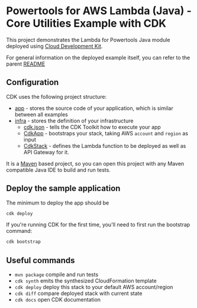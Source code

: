 #  Powertools for AWS Lambda (Java) - Core Utilities Example with CDK

This project demonstrates the Lambda for Powertools Java module deployed using [Cloud Development Kit](https://aws.amazon.com/cdk/).

For general information on the deployed example itself, you can refer to the parent [README](../../README.md)

## Configuration
CDK uses the following project structure:
- [app](app) - stores the source code of your application, which is similar between all examples
- [infra](infra) - stores the definition of your infrastructure
  - [cdk.json](infra/cdk.json) - tells the CDK Toolkit how to execute your app
  - [CdkApp](./infra/src/main/java/cdk/CdkApp.java) - bootstraps your stack, taking AWS `account` and `region` as input
  - [CdkStack](./infra/src/main/java/cdk/CdkStack.java) - defines the Lambda function to be deployed as well as API Gateway for it.

It is a [Maven](https://maven.apache.org/) based project, so you can open this project with any Maven compatible Java IDE to build and run tests.


## Deploy the sample application

The minimum to deploy the app should be
```bash 
cdk deploy
```

If you're running CDK for the first time, you'll need to first run the bootstrap command:
```bash
cdk bootstrap
```

## Useful commands

* `mvn package`     compile and run tests
* `cdk synth`       emits the synthesized CloudFormation template
* `cdk deploy`      deploy this stack to your default AWS account/region
* `cdk diff`        compare deployed stack with current state
* `cdk docs`        open CDK documentation